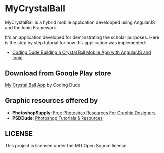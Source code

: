 # MyCrystalBall
MyCrystalBall is a hybrid mobile application developped using AngularJS and the Ionic Framework.

It's an application developed for demonstrating the scholar purposes. Here is the step by step tutorial for how this application was implemented:

 - [Coding Dude Building a Crystal Ball Mobile App with AngularJS and Ionic](http://www.coding-dude.com/wp/mobile-apps/building-a-crystal-ball-mobile-app-with-angularjs-and-ionic/)

## Download from Google Play store

[My Crystal Ball App](https://play.google.com/store/apps/details?id=com.codingdude.mycrystallball379140) by Coding Dude

## Graphic resources offered by
- **PhotoshopSupply**: [Free Photoshop Resources For Graphic Designers](https://www.photoshopsupply.com/)
- **PSDDude**: [Photoshop Tutorials & Resources](http://www.psd-dude.com/)

## LICENSE

This project is licensed under the MIT Open Source license.
